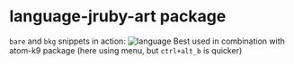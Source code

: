 # language-jruby-art package
`bare` and `bkg` snippets in action:
![language](https://cloud.githubusercontent.com/assets/86850/18698393/e2f48376-7fc1-11e6-80a5-fa8e954bad03.gif)
Best used in combination with atom-k9 package (here using menu, but `ctrl+alt_b` is quicker)
